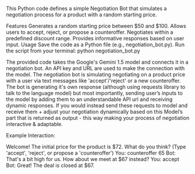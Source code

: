 This Python code defines a simple Negotiation Bot that simulates a negotiation process for a product with a random starting price.

Features
Generates a random starting price between $50 and $100.
Allows users to accept, reject, or propose a counteroffer.
Negotiates within a predefined discount range.
Provides informative responses based on user input.
Usage
Save the code as a Python file (e.g., negotiation_bot.py).
Run the script from your terminal: python negotiation_bot.py

The provided code takes the Google's Gemini 1.5 model and connects it in a negotiation bot. An API key and URL are used to make the connection with the model. The negotiation bot is simulating negotiating on a product price with a user via text messages like 'accept'/'reject' or a new counteroffer. The bot is generating it's own response (although using requests library to talk to the language model) but most importantly, sending user’s inputs to the model by adding them to an understandable API url and receiving dynamic responses. If you would instead send these requests to model and receive them + adjust your negotiation dynamically based on this Model’s part that is returned as output - this way making your process of negotiation interactive & adaptable.

Example Interaction:

Welcome! The initial price for the product is $72. What do you think? (Type 'accept', 'reject', or propose a 'counteroffer')
You: counteroffer 65
Bot: That's a bit high for us. How about we meet at $67 instead?
You: accept
Bot: Great! The deal is closed at $67.
